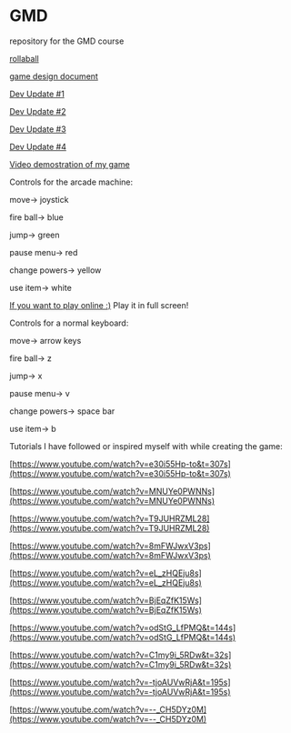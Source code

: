 # GMD
repository for the GMD course

[rollaball](https://github.com/Rosabm/GMD/blob/main/rollaball.md)

[game design document](https://github.com/Rosabm/GMD/blob/main/game_design_doc.md)

[Dev Update #1](https://github.com/Rosabm/GMD/blob/main/Dev%20update%20%231.md)

[Dev Update #2](https://github.com/Rosabm/GMD/blob/main/Dev%20update%20%232.md)

[Dev Update #3](https://github.com/Rosabm/GMD/blob/main/Dev%20update%20%233.md)

[Dev Update #4](https://github.com/Rosabm/GMD/blob/main/Dev%20update%20%234.md)

[Video demostration of my game](https://youtu.be/4BWPOhkc4OM)

Controls for the arcade machine:

move-> joystick

fire ball-> blue

jump-> green

pause menu-> red

change powers-> yellow

use item-> white


[If you want to play online :)](https://rosabm.github.io/GMD/) Play it in full screen!

Controls for a normal keyboard:

move-> arrow keys

fire ball-> z

jump-> x

pause menu-> v

change powers-> space bar

use item-> b




Tutorials I have followed or inspired myself with while creating the game:

[https://www.youtube.com/watch?v=e30i55Hp-to&t=307s](https://www.youtube.com/watch?v=e30i55Hp-to&t=307s)

[https://www.youtube.com/watch?v=MNUYe0PWNNs](https://www.youtube.com/watch?v=MNUYe0PWNNs)

[https://www.youtube.com/watch?v=T9JUHRZML28](https://www.youtube.com/watch?v=T9JUHRZML28)

[https://www.youtube.com/watch?v=8mFWJwxV3ps](https://www.youtube.com/watch?v=8mFWJwxV3ps)

[https://www.youtube.com/watch?v=eL_zHQEju8s](https://www.youtube.com/watch?v=eL_zHQEju8s)

[https://www.youtube.com/watch?v=BjEqZfK15Ws](https://www.youtube.com/watch?v=BjEqZfK15Ws)

[https://www.youtube.com/watch?v=odStG_LfPMQ&t=144s](https://www.youtube.com/watch?v=odStG_LfPMQ&t=144s)

[https://www.youtube.com/watch?v=C1my9i_5RDw&t=32s](https://www.youtube.com/watch?v=C1my9i_5RDw&t=32s)

[https://www.youtube.com/watch?v=-tjoAUVwRjA&t=195s](https://www.youtube.com/watch?v=-tjoAUVwRjA&t=195s)

[https://www.youtube.com/watch?v=--_CH5DYz0M](https://www.youtube.com/watch?v=--_CH5DYz0M)


